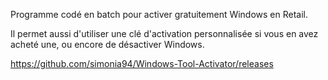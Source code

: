 Programme codé en batch pour activer gratuitement Windows en Retail.

Il permet aussi d'utiliser une clé d'activation personnalisée si vous en avez acheté une, ou encore de désactiver Windows.

https://github.com/simonia94/Windows-Tool-Activator/releases

